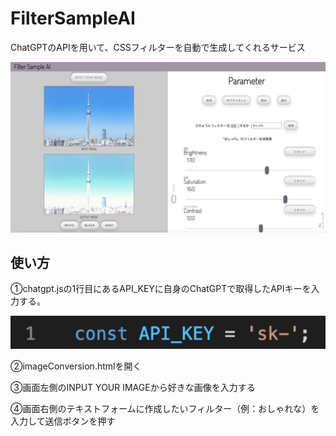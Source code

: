 # FilterSampleAI
ChatGPTのAPIを用いて、CSSフィルターを自動で生成してくれるサービス

<kbd><img src="img/実行結果.png" width="600"></kbd>

## 使い方
①chatgpt.jsの1行目にあるAPI_KEYに自身のChatGPTで取得したAPIキーを入力する。

<kbd><img src="img/APIキー.png" width="600"></kbd>

②imageConversion.htmlを開く

③画面左側のINPUT YOUR IMAGEから好きな画像を入力する

④画面右側のテキストフォームに作成したいフィルター（例：おしゃれな）を入力して送信ボタンを押す
